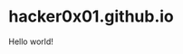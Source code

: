 # hacker0x01.github.io
<!-- karnalking09.html -->
<!DOCTYPE html>
<html>
<head>
    <title>PoC</title>
</head>
<body>
    Hello world!
</body>
</html>

